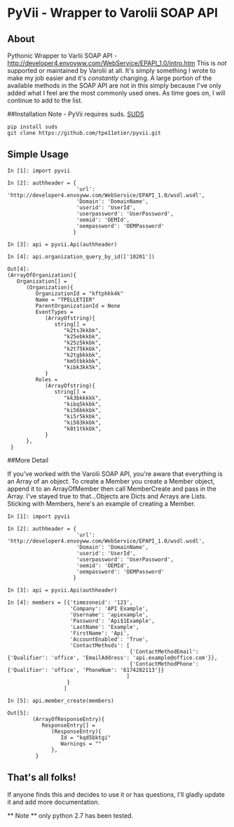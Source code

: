 # PyVii - Wrapper to Varolii SOAP API

## About

Pythonic Wrapper to Varlii SOAP API - http://developer4.envoyww.com/WebService/EPAPI_1.0/intro.htm
This is *not* supported or maintained by Varolii at all.  It's simply something I wrote to make my job easier and it's *constantly* changing.
A large portion of the available methods in the SOAP API are not in this simply because I've only added what I feel are the most commonly used ones.
As time goes on, I will continue to add to the list.

##Installation
Note - PyVii requires suds.  [SUDS](https://fedorahosted.org/suds/)

    pip install suds
    git clone https://github.com/tpe11etier/pyvii.git

## Simple Usage
    In [1]: import pyvii

    In [2]: authheader = {
                          'url': 'http://developer4.envoyww.com/WebService/EPAPI_1.0/wsdl.wsdl',
                          'Domain': 'DomainName',
                          'userid': 'UserId',
                          'userpassword': 'UserPassword',
                          'oemid': 'OEMId',
                          'oempassword': 'OEMPassword'
                         }

    In [3]: api = pyvii.Api(authheader)

    In [4]: api.organization_query_by_id(['10201'])

    Out[4]:
    (ArrayOfOrganization){
       Organization[] =
          (Organization){
             OrganizationId = "kftphkk4k"
             Name = "TPELLETIER"
             ParentOrganizationId = None
             EventTypes =
                (ArrayOfstring){
                   string[] =
                      "k2ts3kkbk",
                      "k25ebkkbk",
                      "k25z5kkbk",
                      "k2t75kkbk",
                      "k2tgbkkbk",
                      "km5tbkkbk",
                      "kibk3kk5k",
                }
             Roles =
                (ArrayOfstring){
                   string[] =
                      "kk3bkkkkk",
                      "kibq5kkbk",
                      "ki56bkkbk",
                      "ki5r5kkbk",
                      "ki583kkbk",
                      "k8t1tkkbk",
                }
          },
     }


##More Detail

If you've worked with the Varolii SOAP API, you're aware that everything is an Array of an object.
To create a Member you create a Member object, append it to an ArrayOfMember then call MemberCreate and pass in the Array.
I've stayed true to that...Objects are Dicts and Arrays are Lists.  Sticking with Members, here's an example of creating a Member.

    In [1]: import pyvii

    In [2]: authheader = {
                          'url': 'http://developer4.envoyww.com/WebService/EPAPI_1.0/wsdl.wsdl',
                          'Domain': 'DomainName',
                          'userid': 'UserId',
                          'userpassword': 'UserPassword',
                          'oemid': 'OEMId',
                          'oempassword': 'OEMPassword'
                         }

    In [3]: api = pyvii.Api(authheader)

    In [4]: members = [{'timezoneid': '123',
                        'Company': 'API Example',
                        'Username': 'apiexample',
                        'Password': 'Api$1Example',
                        'LastName': 'Example',
                        'FirstName': 'Api',
                        'AccountEnabled': 'True',
                        'ContactMethods': [
                                           {'ContactMethodEmail': {'Qualifier': 'office', 'EmailAddress': 'api.example@office.com'}},
                                           {'ContactMethodPhone': {'Qualifier': 'office', 'PhoneNum': '6174282113'}}
                                          ]
                       }
                      ]

    In [5]: api.member_create(members)

    Out[5]:
            (ArrayOfResponseEntry){
               ResponseEntry[] =
                  (ResponseEntry){
                     Id = "kqd5bktgi"
                     Warnings = ""
                  },
             }


## That's all folks!

If anyone finds this and decides to use it or has questions, I'll gladly update it and add more documentation.

** Note ** only python 2.7 has been tested.





